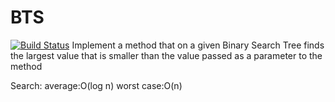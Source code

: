# BTS
[![Build Status](https://travis-ci.org/Disconnecter/BTS.svg?branch=master)](https://travis-ci.org/Disconnecter/BTS)
Implement a method that on a given Binary Search Tree finds the largest value that is smaller than the value passed as a parameter to the method

 Search: average:O(log n)	worst case:O(n)
